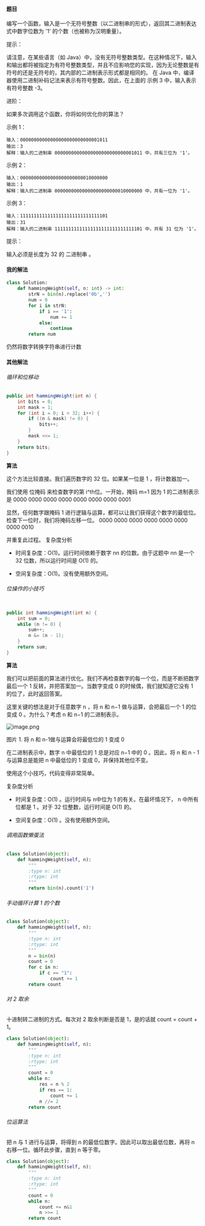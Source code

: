 #### 题目

编写一个函数，输入是一个无符号整数（以二进制串的形式），返回其二进制表达式中数字位数为 '1' 的个数（也被称为汉明重量）。

提示：

请注意，在某些语言（如 Java）中，没有无符号整数类型。在这种情况下，输入和输出都将被指定为有符号整数类型，并且不应影响您的实现，因为无论整数是有符号的还是无符号的，其内部的二进制表示形式都是相同的。
在 Java 中，编译器使用二进制补码记法来表示有符号整数。因此，在上面的 示例 3 中，输入表示有符号整数 -3。


进阶：

如果多次调用这个函数，你将如何优化你的算法？


示例 1：

```
输入：00000000000000000000000000001011
输出：3
解释：输入的二进制串 00000000000000000000000000001011 中，共有三位为 '1'。
```


示例 2：

```
输入：00000000000000000000000010000000
输出：1
解释：输入的二进制串 00000000000000000000000010000000 中，共有一位为 '1'。
```


示例 3：

```
输入：11111111111111111111111111111101
输出：31
解释：输入的二进制串 11111111111111111111111111111101 中，共有 31 位为 '1'。
```


提示：

输入必须是长度为 32 的 二进制串 。

#### 我的解法

```python
class Solution:
    def hammingWeight(self, n: int) -> int:
        strN = bin(n).replace('0b','')
        num = 0
        for i in strN:
            if i == '1':
                num += 1
            else:
                continue
        return num
```

仍然将数字转换字符串进行计数

#### 其他解法

###### 循环和位移动

```java
public int hammingWeight(int n) {
    int bits = 0;
    int mask = 1;
    for (int i = 0; i < 32; i++) {
        if ((n & mask) != 0) {
            bits++;
        }
        mask <<= 1;
    }
    return bits;
}
```

**算法**

这个方法比较直接。我们遍历数字的 32 位。如果某一位是 1 ，将计数器加一。

我们使用 位掩码 来检查数字的第 i^th位。一开始，掩码 m=1 因为 1 的二进制表示是
0000 0000 0000 0000 0000 0000 0000 0001

显然，任何数字跟掩码 1 进行逻辑与运算，都可以让我们获得这个数字的最低位。检查下一位时，我们将掩码左移一位。
0000 0000 0000 0000 0000 0000 0000 0010

并重复此过程。
复杂度分析

- 时间复杂度：O(1)。运行时间依赖于数字 nn 的位数。由于这题中 nn 是一个 32 位数，所以运行时间是 O(1) 的。

- 空间复杂度：O(1)。没有使用额外空间。


###### 位操作的小技巧

```java

public int hammingWeight(int n) {
    int sum = 0;
    while (n != 0) {
        sum++;
        n &= (n - 1);
    }
    return sum;
}
```

**算法**

我们可以把前面的算法进行优化。我们不再检查数字的每一个位，而是不断把数字最后一个 1 反转，并把答案加一。当数字变成 0 的时候偶，我们就知道它没有 1 的位了，此时返回答案。

这里关键的想法是对于任意数字 n ，将 n 和 n−1 做与运算，会把最后一个 1 的位变成 0 。为什么？考虑 n 和 n−1 的二进制表示。

![image.png](https://pic.leetcode-cn.com/abfd6109e7482d70d20cb8fc1d632f90eacf1b5e89dfecb2e523da1bcb562f66-image.png)

图片 1. 将 n 和 n-1做与运算会将最低位的 1 变成 0

在二进制表示中，数字 n 中最低位的 1 总是对应 n−1 中的 0 。因此，将 n 和 n - 1 与运算总是能把 n 中最低位的 1 变成 0，并保持其他位不变。

使用这个小技巧，代码变得非常简单。

复杂度分析

- 时间复杂度：O(1) 。运行时间与 n中位为 1 的有关。在最坏情况下， n 中所有位都是 1 。对于 32 位整数，运行时间是 O(1) 的。

- 空间复杂度：O(1) 。没有使用额外空间。


###### 调用函数懒蛋法

```Python
class Solution(object):
    def hammingWeight(self, n):
        """
        :type n: int
        :rtype: int
        """
        return bin(n).count('1')
```

###### 手动循环计算 1 的个数

```Python
class Solution(object):
    def hammingWeight(self, n):
        """
        :type n: int
        :rtype: int
        """
        n = bin(n)
        count = 0
        for c in n:
            if c == "1":
                count += 1
        return count  
```

###### 对 2 取余

十进制转二进制的方式。每次对 2 取余判断是否是 1，是的话就 count = count + 1。

```Python
class Solution(object):
    def hammingWeight(self, n):
        """
        :type n: int
        :rtype: int
        """
        count = 0
        while n:
            res = n % 2
            if res == 1:
                count += 1
            n //= 2
        return count
```



###### 位运算法

把 n 与 1 进行与运算，将得到 n 的最低位数字。因此可以取出最低位数，再将 n 右移一位。循环此步骤，直到 n 等于零。

```Python
class Solution(object):
    def hammingWeight(self, n):
        """
        :type n: int
        :rtype: int
        """
        count = 0
        while n:
            count += n&1
            n >>= 1
        return count
```

